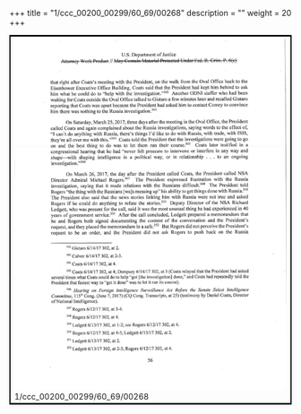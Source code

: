 +++
title = "1/ccc_00200_00299/60_69/00268"
description = ""
weight = 20
+++

<table style="border:2px solid black;max-width:800px;max-height:800px;" 
><tr><td>
<img class="center-fit-jpg"
src="/jpg_/jpg_mueller_report_searchable_268.jpg">
1/ccc_00200_00299/60_69/00268
</img></td></tr></table>
